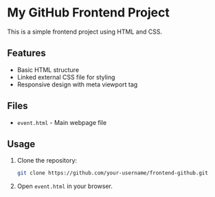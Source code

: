 # My GitHub Frontend Project

This is a simple frontend project using HTML and CSS.

## Features
- Basic HTML structure
- Linked external CSS file for styling
- Responsive design with meta viewport tag

## Files
- `event.html` - Main webpage file

## Usage
1. Clone the repository:
   ```sh
   git clone https://github.com/your-username/frontend-github.git
   ```
2. Open `event.html` in your browser.
